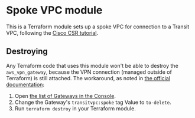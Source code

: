 # Spoke VPC module

This is a Terraform module sets up a spoke VPC for connection to a Transit VPC, following the [Cisco CSR tutorial](https://docs.aws.amazon.com/solutions/latest/cisco-based-transit-vpc/welcome.html).

## Destroying

Any Terraform code that uses this module won't be able to destroy the `aws_vpn_gateway`, because the VPN connection (managed outside of Terraform) is still attached. The workaround, as noted in [the official documentation](https://docs.aws.amazon.com/solutions/latest/cisco-based-transit-vpc/components.html):

1. Open [the list of Gateways in the Console](https://console.aws.amazon.com/vpc/home#VpnGateways:sort=VpnGatewayId).
1. Change the Gateway's `transitvpc:spoke` tag Value to `to-delete`.
1. Run `terraform destroy` in your Terraform module.
